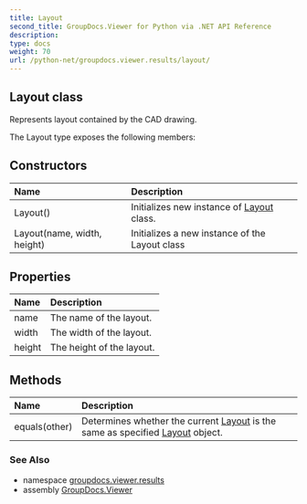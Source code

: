 ```yaml
---
title: Layout
second_title: GroupDocs.Viewer for Python via .NET API Reference
description: 
type: docs
weight: 70
url: /python-net/groupdocs.viewer.results/layout/
---
```


## Layout class

Represents layout contained by the CAD drawing.

The Layout type exposes the following members:
## Constructors
| Name | Description |
| :- | :- |
|Layout()|Initializes new instance of [Layout](/viewer/python-net/groupdocs.viewer.results/layout/) class.|
|Layout(name, width, height)|Initializes a new instance of the Layout class|
## Properties
| Name | Description |
| :- | :- |
|name|The name of the layout.|
|width|The width of the layout.|
|height|The height of the layout.|
## Methods
| Name | Description |
| :- | :- |
|equals(other)|Determines whether the current [Layout](/viewer/python-net/groupdocs.viewer.results/layout/) is the same as specified [Layout](/viewer/python-net/groupdocs.viewer.results/layout/) object.|

### See Also

* namespace [groupdocs.viewer.results](/viewer/python-net/groupdocs.viewer.results/)
* assembly [GroupDocs.Viewer](/viewer/python-net/)

